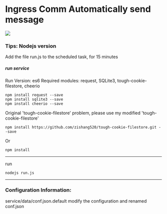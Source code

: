 # Ingress Comm Automatically send message

![](https://travis-ci.org/zishang520/IngressCommRobot-nodejs.svg?branch=master)

### Tips: Nodejs version

Add the file run.js to the scheduled task, for 15 minutes

##### run service

Run Version: es6
Required modules: request, SQLite3, tough-cookie-filestore, cheerio

```shell
npm install request --save
npm install sqlite3 --save
npm install cheerio --save
```

Original 'tough-cookie-filestore' problem, please use my modified 'tough-cookie-filestore'

```shell
npm install https://github.com/zishang520/tough-cookie-filestore.git --save
```

Or

```shell
npm install
```

---------------------------------------
run

```nodejs
nodejs run.js
```

---------------------------------------
### Configuration Information:

service/data/conf.json.default modify the configuration and renamed conf.json